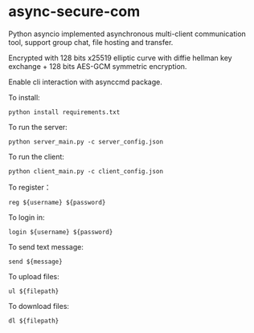 # async-secure-com
 
 
Python asyncio implemented asynchronous multi-client communication tool, support group chat, file hosting and transfer.

Encrypted with 128 bits x25519 elliptic curve with diffie hellman key exchange + 128 bits AES-GCM symmetric encryption.

Enable cli interaction with asynccmd package.

To install:

    python install requirements.txt

To run the server:

    python server_main.py -c server_config.json
    
To run the client:

    python client_main.py -c client_config.json
    
To register：

    reg ${username} ${password}
    
To login in:

    login ${username} ${password}
    
To send text message:

    send ${message}
    
To upload files:

    ul ${filepath}
    
To download files:

    dl ${filepath}

